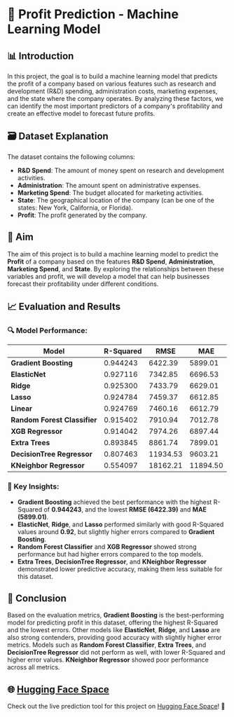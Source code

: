 # 💼 Profit Prediction - Machine Learning Model

## 📊 Introduction
In this project, the goal is to build a machine learning model that predicts the profit of a company based on various features such as research and development (R&D) spending, administration costs, marketing expenses, and the state where the company operates. By analyzing these factors, we can identify the most important predictors of a company's profitability and create an effective model to forecast future profits.

## 🗃️ Dataset Explanation
The dataset contains the following columns:

- **R&D Spend**: The amount of money spent on research and development activities.
- **Administration**: The amount spent on administrative expenses.
- **Marketing Spend**: The budget allocated for marketing activities.
- **State**: The geographical location of the company (can be one of the states: New York, California, or Florida).
- **Profit**: The profit generated by the company.

## 🎯 Aim
The aim of this project is to build a machine learning model to predict the **Profit** of a company based on the features **R&D Spend**, **Administration**, **Marketing Spend**, and **State**. By exploring the relationships between these variables and profit, we will develop a model that can help businesses forecast their profitability under different conditions.

## 📈 Evaluation and Results

### 🔍 Model Performance:
| Model                    | R-Squared  | RMSE       | MAE        |
|--------------------------|------------|------------|------------|
| **Gradient Boosting**     | 0.944243   | 6422.39    | 5899.01    |
| **ElasticNet**            | 0.927116   | 7342.85    | 6696.53    |
| **Ridge**                 | 0.925300   | 7433.79    | 6629.01    |
| **Lasso**                 | 0.924784   | 7459.37    | 6612.85    |
| **Linear**                | 0.924769   | 7460.16    | 6612.79    |
| **Random Forest Classifier** | 0.915402 | 7910.94    | 7012.78    |
| **XGB Regressor**         | 0.914042   | 7974.26    | 6897.44    |
| **Extra Trees**           | 0.893845   | 8861.74    | 7899.01    |
| **DecisionTree Regressor**| 0.807463   | 11934.53   | 9603.21    |
| **KNeighbor Regressor**   | 0.554097   | 18162.21   | 11894.50   |

### 📌 Key Insights:
- **Gradient Boosting** achieved the best performance with the highest R-Squared of **0.944243**, and the lowest **RMSE (6422.39)** and **MAE (5899.01)**.
- **ElasticNet**, **Ridge**, and **Lasso** performed similarly with good R-Squared values around **0.92**, but slightly higher errors compared to **Gradient Boosting**.
- **Random Forest Classifier** and **XGB Regressor** showed strong performance but had higher errors compared to the top models.
- **Extra Trees**, **DecisionTree Regressor**, and **KNeighbor Regressor** demonstrated lower predictive accuracy, making them less suitable for this dataset.

## 🔑 Conclusion
Based on the evaluation metrics, **Gradient Boosting** is the best-performing model for predicting profit in this dataset, offering the highest R-Squared and the lowest errors. Other models like **ElasticNet**, **Ridge**, and **Lasso** are also strong contenders, providing good accuracy with slightly higher error metrics. Models such as **Random Forest Classifier**, **Extra Trees**, and **DecisionTree Regressor** did not perform as well, with lower R-Squared and higher error values. **KNeighbor Regressor** showed poor performance across all metrics.

## 🌐 [Hugging Face Space](https://huggingface.co/spaces/Senasu/Profit_Prediction)
Check out the live prediction tool for this project on [Hugging Face Space](https://huggingface.co/spaces/Senasu/Profit_Prediction)! 🎉
